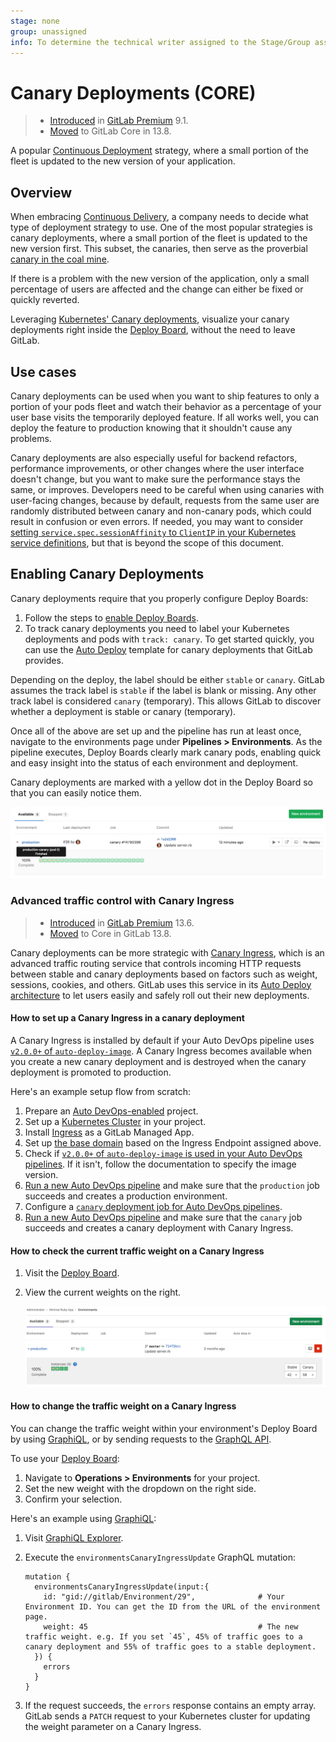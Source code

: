 ```yaml
---
stage: none
group: unassigned
info: To determine the technical writer assigned to the Stage/Group associated with this page, see https://about.gitlab.com/handbook/engineering/ux/technical-writing/#assignments
---
```


# Canary Deployments **(CORE)**

> - [Introduced](https://gitlab.com/gitlab-org/gitlab/-/issues/1659) in [GitLab Premium](https://about.gitlab.com/pricing/) 9.1.
> - [Moved](https://gitlab.com/gitlab-org/gitlab/-/issues/212320) to GitLab Core in 13.8.

A popular [Continuous Deployment](https://en.wikipedia.org/wiki/Continuous_deployment)
strategy, where a small portion of the fleet is updated to the new version of
your application.

## Overview

When embracing [Continuous Delivery](https://about.gitlab.com/blog/2016/08/05/continuous-integration-delivery-and-deployment-with-gitlab/), a company needs to decide what
type of deployment strategy to use. One of the most popular strategies is canary
deployments, where a small portion of the fleet is updated to the new version
first. This subset, the canaries, then serve as the proverbial
[canary in the coal mine](https://en.wiktionary.org/wiki/canary_in_a_coal_mine).

If there is a problem with the new version of the application, only a small
percentage of users are affected and the change can either be fixed or quickly
reverted.

Leveraging [Kubernetes' Canary deployments](https://kubernetes.io/docs/concepts/cluster-administration/manage-deployment/#canary-deployments), visualize your canary
deployments right inside the [Deploy Board](deploy_boards.md), without the need to leave GitLab.

## Use cases

Canary deployments can be used when you want to ship features to only a portion of
your pods fleet and watch their behavior as a percentage of your user base
visits the temporarily deployed feature. If all works well, you can deploy the
feature to production knowing that it shouldn't cause any problems.

Canary deployments are also especially useful for backend refactors, performance
improvements, or other changes where the user interface doesn't change, but you
want to make sure the performance stays the same, or improves. Developers need
to be careful when using canaries with user-facing changes, because by default,
requests from the same user are randomly distributed between canary and
non-canary pods, which could result in confusion or even errors. If needed, you
may want to consider [setting `service.spec.sessionAffinity` to `ClientIP` in
your Kubernetes service definitions](https://kubernetes.io/docs/concepts/services-networking/service/#virtual-ips-and-service-proxies), but that is beyond the scope of
this document.

## Enabling Canary Deployments

Canary deployments require that you properly configure Deploy Boards:

1. Follow the steps to [enable Deploy Boards](deploy_boards.md#enabling-deploy-boards).
1. To track canary deployments you need to label your Kubernetes deployments and
   pods with `track: canary`. To get started quickly, you can use the [Auto Deploy](../../topics/autodevops/stages.md#auto-deploy)
   template for canary deployments that GitLab provides.

Depending on the deploy, the label should be either `stable` or `canary`.
GitLab assumes the track label is `stable` if the label is blank or missing.
Any other track label is considered `canary` (temporary).
This allows GitLab to discover whether a deployment is stable or canary (temporary).

Once all of the above are set up and the pipeline has run at least once,
navigate to the environments page under **Pipelines > Environments**.
As the pipeline executes, Deploy Boards clearly mark canary pods, enabling
quick and easy insight into the status of each environment and deployment.

Canary deployments are marked with a yellow dot in the Deploy Board so that you
can easily notice them.

![Canary deployments on Deploy Board](img/deploy_boards_canary_deployments.png)

### Advanced traffic control with Canary Ingress

> - [Introduced](https://gitlab.com/gitlab-org/gitlab/-/issues/215501) in [GitLab Premium](https://about.gitlab.com/pricing/) 13.6.
> - [Moved](https://gitlab.com/gitlab-org/gitlab/-/issues/212320) to Core in GitLab 13.8.

Canary deployments can be more strategic with [Canary Ingress](https://kubernetes.github.io/ingress-nginx/user-guide/nginx-configuration/annotations/#canary),
which is an advanced traffic routing service that controls incoming HTTP
requests between stable and canary deployments based on factors such as weight, sessions, cookies,
and others. GitLab uses this service in its [Auto Deploy architecture](../../topics/autodevops/upgrading_auto_deploy_dependencies.md#v2-chart-resource-architecture)
to let users easily and safely roll out their new deployments.

#### How to set up a Canary Ingress in a canary deployment

A Canary Ingress is installed by default if your Auto DevOps pipeline uses
[`v2.0.0+` of `auto-deploy-image`](../../topics/autodevops/upgrading_auto_deploy_dependencies.md#verify-dependency-versions).
A Canary Ingress becomes available when you create a new canary deployment and is destroyed when the
canary deployment is promoted to production.

Here's an example setup flow from scratch:

1. Prepare an [Auto DevOps-enabled](../../topics/autodevops/index.md) project.
1. Set up a [Kubernetes Cluster](../../user/project/clusters/index.md) in your project.
1. Install [Ingress](../../user/clusters/applications.md#ingress) as a GitLab Managed App.
1. Set up [the base domain](../../user/project/clusters/index.md#base-domain) based on the Ingress
   Endpoint assigned above.
1. Check if [`v2.0.0+` of `auto-deploy-image` is used in your Auto DevOps pipelines](../../topics/autodevops/upgrading_auto_deploy_dependencies.md#verify-dependency-versions).
   If it isn't, follow the documentation to specify the image version.
1. [Run a new Auto DevOps pipeline](../../ci/pipelines/index.md#run-a-pipeline-manually)
   and make sure that the `production` job succeeds and creates a production environment.
1. Configure a [`canary` deployment job for Auto DevOps pipelines](../../topics/autodevops/customize.md#deploy-policy-for-canary-environments).
1. [Run a new Auto DevOps pipeline](../../ci/pipelines/index.md#run-a-pipeline-manually)
   and make sure that the `canary` job succeeds and creates a canary deployment with Canary Ingress.

#### How to check the current traffic weight on a Canary Ingress

1. Visit the [Deploy Board](../../user/project/deploy_boards.md).
1. View the current weights on the right.

   ![Rollout Status Canary Ingress](img/canary_weight.png)

#### How to change the traffic weight on a Canary Ingress

You can change the traffic weight within your environment's Deploy Board by using [GraphiQL](../../api/graphql/getting_started.md#graphiql),
or by sending requests to the [GraphQL API](../../api/graphql/getting_started.md#command-line).

To use your [Deploy Board](../../user/project/deploy_boards.md):

1. Navigate to **Operations > Environments** for your project.
1. Set the new weight with the dropdown on the right side.
1. Confirm your selection.

Here's an example using [GraphiQL](../../api/graphql/getting_started.md#graphiql):

1. Visit [GraphiQL Explorer](https://gitlab.com/-/graphql-explorer).
1. Execute the `environmentsCanaryIngressUpdate` GraphQL mutation:

   ```shell
   mutation {
     environmentsCanaryIngressUpdate(input:{
       id: "gid://gitlab/Environment/29",              # Your Environment ID. You can get the ID from the URL of the environment page.
       weight: 45                                      # The new traffic weight. e.g. If you set `45`, 45% of traffic goes to a canary deployment and 55% of traffic goes to a stable deployment.
     }) {
       errors
     }
   }
   ```

1. If the request succeeds, the `errors` response contains an empty array. GitLab sends a `PATCH`
   request to your Kubernetes cluster for updating the weight parameter on a Canary Ingress.
